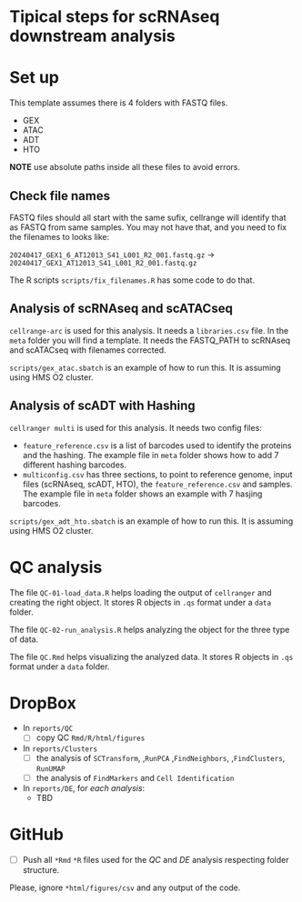 # Tipical steps for scRNAseq downstream analysis

# Set up

This template assumes there is 4 folders with FASTQ files.

- GEX
- ATAC
- ADT
- HTO

**NOTE** use absolute paths inside all these files to avoid errors.

## Check file names

FASTQ files should all start with the same sufix, cellrange will identify that as FASTQ from same samples. You may not have that, and you need to fix the filenames to looks like:

`20240417_GEX1_6_AT12013_S41_L001_R2_001.fastq.gz` -> `20240417_GEX1_AT12013_S41_L001_R2_001.fastq.gz`

The R scripts `scripts/fix_filenames.R` has some code to do that.

## Analysis of scRNAseq and scATACseq

`cellrange-arc` is used for this analysis. It needs a `libraries.csv` file. In the `meta` folder you will find a template. It needs the FASTQ_PATH to scRNAseq and scATACseq with filenames corrected.

`scripts/gex_atac.sbatch` is an example of how to run this. It is assuming using HMS O2 cluster.

## Analysis of scADT with Hashing

`cellranger multi` is used for this analysis. It needs two config files:

- `feature_reference.csv` is a list of barcodes used to identify the proteins and the hashing. The example file in `meta` folder shows how to add 7 different hashing barcodes. 
- `multiconfig.csv` has three sections, to point to reference genome, input files (scRNAseq, scADT, HTO), the `feature_reference.csv` and samples. The example file in `meta` folder shows an example with 7 hasjing barcodes.

`scripts/gex_adt_hto.sbatch` is an example of how to run this. It is assuming using HMS O2 cluster.

# QC analysis

The file `QC-01-load_data.R` helps loading the output of `cellranger` and creating the right object. It stores R objects in `.qs` format under a `data` folder.

The file `QC-02-run_analysis.R` helps analyzing the object for the three type of data.

The file `QC.Rmd` helps visualizing the analyzed data. It stores R objects in `.qs` format under a `data` folder.


# DropBox

-   In `reports/QC`
    -   [ ] copy QC `Rmd/R/html/figures`
-   In `reports/Clusters`
    -   [ ] the analysis of `SCTransform`, ,`RunPCA` ,`FindNeighbors`, ,`FindClusters`, `RunUMAP`
    - [ ] the analysis of `FindMarkers` and `Cell Identification`
-   In `reports/DE`, for *each analysis*:
    -   TBD

# GitHub

-   [ ] Push all `*Rmd` `*R` files used for the *QC* and *DE* analysis respecting folder structure.

Please, ignore `*html/figures/csv` and any output of the code.
